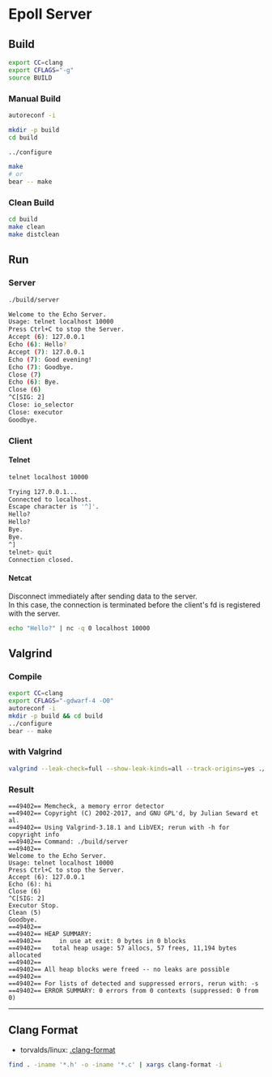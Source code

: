 # Epoll Server

## Build

```bash
export CC=clang
export CFLAGS="-g"
source BUILD
```

### Manual Build

```bash
autoreconf -i
```

```bash
mkdir -p build
cd build
```

```bash
../configure
```

```bash
make
# or
bear -- make
```

### Clean Build

```bash
cd build
make clean
make distclean
```

## Run

### Server

```bash
./build/server
```

```bash
Welcome to the Echo Server.
Usage: telnet localhost 10000
Press Ctrl+C to stop the Server.
Accept (6): 127.0.0.1
Echo (6): Hello?
Accept (7): 127.0.0.1
Echo (7): Good evening!
Echo (7): Goodbye.
Close (7)
Echo (6): Bye.
Close (6)
^C[SIG: 2]
Close: io_selector
Close: executor
Goodbye.
```

### Client

#### Telnet

```bash
telnet localhost 10000
```

```bash
Trying 127.0.0.1...
Connected to localhost.
Escape character is '^]'.
Hello?
Hello?
Bye.
Bye.
^]
telnet> quit
Connection closed.
```

#### Netcat

Disconnect immediately after sending data to the server.  
In this case, the connection is terminated before the client's fd is registered with the server.

```bash
echo "Hello?" | nc -q 0 localhost 10000
```

## Valgrind

### Compile

```bash
export CC=clang
export CFLAGS="-gdwarf-4 -O0"
autoreconf -i
mkdir -p build && cd build
../configure
bear -- make
```

### with Valgrind

```bash
valgrind --leak-check=full --show-leak-kinds=all --track-origins=yes ./build/server
```

### Result

```log
==49402== Memcheck, a memory error detector
==49402== Copyright (C) 2002-2017, and GNU GPL'd, by Julian Seward et al.
==49402== Using Valgrind-3.18.1 and LibVEX; rerun with -h for copyright info
==49402== Command: ./build/server
==49402==
Welcome to the Echo Server.
Usage: telnet localhost 10000
Press Ctrl+C to stop the Server.
Accept (6): 127.0.0.1
Echo (6): hi
Close (6)
^C[SIG: 2]
Executor Stop.
Clean (5)
Goodbye.
==49402==
==49402== HEAP SUMMARY:
==49402==     in use at exit: 0 bytes in 0 blocks
==49402==   total heap usage: 57 allocs, 57 frees, 11,194 bytes allocated
==49402==
==49402== All heap blocks were freed -- no leaks are possible
==49402==
==49402== For lists of detected and suppressed errors, rerun with: -s
==49402== ERROR SUMMARY: 0 errors from 0 contexts (suppressed: 0 from 0)
```

---

## Clang Format

- torvalds/linux: [.clang-format](https://github.com/torvalds/linux/blob/master/.clang-format)

```bash
find . -iname '*.h' -o -iname '*.c' | xargs clang-format -i
```

